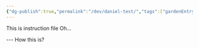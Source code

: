 ```yaml
---
{"dg-publish":true,"permalink":"/dev/daniel-test/","tags":["gardenEntry"]}
---
```


This is instruction file
Oh...

--- How this is?